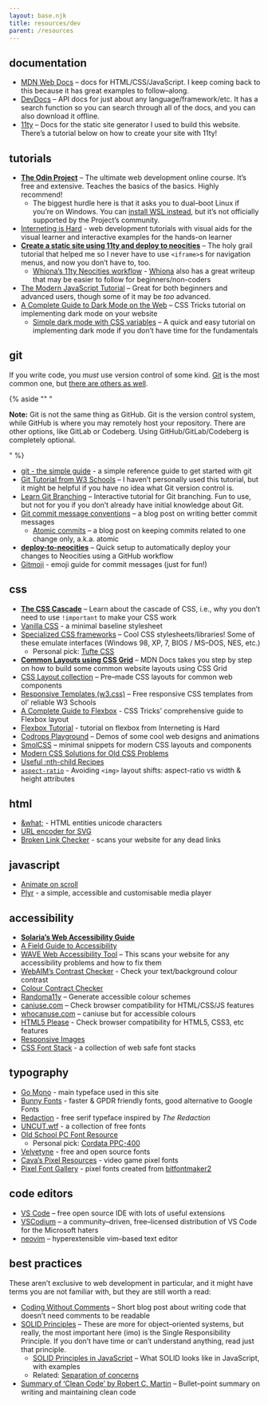 ```yaml
---
layout: base.njk
title: resources/dev
parent: /resources
---
```


## documentation

- [MDN Web Docs](https://developer.mozilla.org/en-US/) – docs for HTML/CSS/JavaScript. I keep coming back to this because it has great examples to follow–along.
- [DevDocs](https://devdocs.io/) – API docs for just about any language/framework/etc. It has a search function so you can search through all of the docs, and you can also download it offline.
- [11ty](https://www.11ty.dev/docs/) – Docs for the static site generator I used to build this website. There’s a tutorial below on how to create your site with 11ty!

## tutorials

- **[The Odin Project](https://www.theodinproject.com/)** – The ultimate web development online course. It’s free and extensive. Teaches the basics of the basics. Highly recommend!
  - The biggest hurdle here is that it asks you to dual–boot Linux if you’re on Windows. You can [install WSL instead](https://ubuntu.com/tutorials/install-ubuntu-on-wsl2-on-windows-11-with-gui-support#1-overview), but it’s not officially supported by the Project’s community.
- [Interneting is Hard](https://internetingishard.netlify.app/) - web development tutorials with visual aids for the visual learner and interactive examples for the hands-on learner
- **[Create a static site using 11ty and deploy to neocities](https://flamedfury.com/guides/11ty-homepage-neocities/)** – The holy grail tutorial that helped me so I never have to use `<iframe>`s for navigation menus, and now you don’t have to, too.
  - [Whiona’s 11ty Neocities workflow](https://whiona.weblog.lol/2023/10/my-neocities-workflow:-using-eleventy-and-the-cli-to-speed-up-development) - [Whiona](https://whiona.me) also has a great writeup that may be easier to follow for beginners/non-coders
- [The Modern JavaScript Tutorial](https://javascript.info/) – Great for both beginners and advanced users, though some of it may be _too_ advanced.
- [A Complete Guide to Dark Mode on the Web](https://css-tricks.com/a-complete-guide-to-dark-mode-on-the-web) – CSS Tricks tutorial on implementing dark mode on your website
  - [Simple dark mode with CSS variables](https://lukelowrey.com/css-variable-theme-switcher/) – A quick and easy tutorial on implementing dark mode if you don’t have time for the fundamentals

## git

If you write code, you _must_ use version control of some kind. [Git](https://git-scm.com/) is the most common one, but [there are others as well](https://en.wikipedia.org/wiki/List_of_version-control_software).

{% aside "" "<p><strong>Note:</strong> Git is not the same thing as GitHub. Git is the version control system, while GitHub is where you may remotely host your repository. There are other options, like GitLab or Codeberg. Using GitHub/GitLab/Codeberg is completely optional.</p>" %}

- [git - the simple guide](https://rogerdudler.github.io/git-guide/) - a simple reference guide to get started with git
- [Git Tutorial from W3 Schools](https://www.w3schools.com/git/git_intro.asp?remote=github) – I haven’t personally used this tutorial, but it might be helpful if you have no idea what Git version control is.
- [Learn Git Branching](https://learngitbranching.js.org/) – Interactive tutorial for Git branching. Fun to use, but not for you if you don’t already have initial knowledge about Git.
- [Git commit message conventions](https://cbea.ms/git-commit/#seven-rules) – a blog post on writing better commit messages
  - [Atomic commits](https://www.freshconsulting.com/insights/blog/atomic-commits/) – a blog post on keeping commits related to one change only, a.k.a. atomic
- **[deploy-to-neocities](https://deploy-to-neocities.neocities.org/)** – Quick setup to automatically deploy your changes to Neocities using a GitHub workflow
- [Gitmoji](https://gitmoji.dev/) - emoji guide for commit messages (just for fun!)

## css

- **[The CSS Cascade](https://2019.wattenberger.com/blog/css-cascade)** – Learn about the cascade of CSS, i.e., why you don’t need to use `!important` to make your CSS work
- [Vanilla CSS](https://vanillacss.com/) - a minimal baseline stylesheet
- [Specialized CSS frameworks](https://github.com/troxler/awesome-css-frameworks#specialized) – Cool CSS stylesheets/libraries! Some of these emulate interfaces (Windows 98, XP, 7, BIOS / MS–DOS, NES, etc.)
  - Personal pick: [Tufte CSS](https://edwardtufte.github.io/tufte-css/)
- **[Common Layouts using CSS Grid](https://developer.mozilla.org/en-US/docs/Web/CSS/CSS_Grid_Layout/Realizing_common_layouts_using_CSS_Grid_Layout)** – MDN Docs takes you step by step on how to build some common website layouts using CSS Grid
- [CSS Layout collection](https://phuoc.ng/collection/css-layout/) – Pre–made CSS layouts for common web components
- [Responsive Templates (w3.css)](https://www.w3schools.com/w3css/w3css_templates.asp) – Free responsive CSS templates from ol’ reliable W3 Schools
- [A Complete Guide to Flexbox](https://css-tricks.com/snippets/css/a-guide-to-flexbox/) - CSS Tricks’ comprehensive guide to Flexbox layout
- [Flexbox Tutorial](https://internetingishard.netlify.app/html-and-css/flexbox/) - tutorial on flexbox from Interneting is Hard
- [Codrops Playground](https://tympanus.net/codrops/category/playground/) – Demos of some cool web designs and animations
- [SmolCSS](https://smolcss.dev/) – minimal snippets for modern CSS layouts and components
- [Modern CSS Solutions for Old CSS Problems](https://moderncss.dev/)
- [Useful :nth-child Recipes](https://css-tricks.com/useful-nth-child-recipies/)
- [`aspect-ratio`](https://jakearchibald.com/2022/img-aspect-ratio/) - Avoiding `<img>` layout shifts: aspect-ratio vs width & height attributes

## html
- [&what;](https://www.amp-what.com/unicode/search/%2F%26%5Cw%2F) - HTML entities unicode characters
- [URL encoder for SVG](https://yoksel.github.io/url-encoder/)
- [Broken Link Checker](https://www.deadlinkchecker.com/website-dead-link-checker.asp) - scans your website for any dead links

## javascript
- [Animate on scroll](https://michalsnik.github.io/aos/)
- [Plyr](https://plyr.io/#audio) - a simple, accessible and customisable media player

## accessibility

- **[Solaria’s Web Accessibility Guide](https://solaria.neocities.org/accessibility)**
- [A Field Guide to Accessibility](https://theultimatemotherfuckingwebsite.com/)
- [WAVE Web Accessibility Tool](https://wave.webaim.org/) – This scans your website for any accessibility problems and how to fix them
- [WebAIM’s Contrast Checker](https://webaim.org/resources/contrastchecker/) - Check your text/background colour contrast
- [Colour Contract Checker](https://colourcontrast.cc/)
- [Randoma11y](https://randoma11y.com) – Generate accessible colour schemes
- [caniuse.com](https://caniuse.com/) – Check browser compatibility for HTML/CSS/JS features
- [whocanuse.com](https://www.whocanuse.com/) – caniuse but for accessible colours
- [HTML5 Please](https://html5please.com/) - Check browser compatibility for HTML5, CSS3, etc features
- [Responsive Images](https://internetingishard.netlify.app/html-and-css/responsive-images/)
- [CSS Font Stack](https://www.cssfontstack.com/) - a collection of web safe font stacks

## typography
- [Go Mono](https://go.dev/blog/go-fonts) - main typeface used in this site
- [Bunny Fonts](https://fonts.bunny.net/) - faster & GPDR friendly fonts, good alternative to Google Fonts
- [Redaction](https://www.redaction.us/) - free serif typeface inspired by *The Redaction*
- [UNCUT.wtf](https://uncut.wtf/) - a collection of free fonts
- [Old School PC Font Resource](https://int10h.org/oldschool-pc-fonts/fontlist/)
  - Personal pick: [Cordata PPC-400](https://int10h.org/oldschool-pc-fonts/fontlist/font?cordata_ppc-400)
- [Velvetyne](https://velvetyne.fr/) - free and open source fonts
- [Cava’s Pixel Resources](https://caveras.net/) - video game pixel fonts
- [Pixel Font Gallery](https://www.pentacom.jp/pentacom/bitfontmaker2/gallery/) - pixel fonts created from [bitfontmaker2](https://www.pentacom.jp/pentacom/bitfontmaker2/)

## code editors

- [VS Code](https://code.visualstudio.com/) – free open source IDE with lots of useful extensions
- [VSCodium](https://vscodium.com/) – a community–driven, free–licensed distribution of VS Code for the Microsoft haters
- [neovim](https://neovim.io/) – hyperextensible vim–based text editor

## best practices

These aren’t exclusive to web development in particular, and it might have terms you are not familiar with, but they are still worth a read:

- [Coding Without Comments](https://blog.codinghorror.com/coding-without-comments/) – Short blog post about writing code that doesn’t need comments to be readable
- [SOLID Principles](https://en.wikipedia.org/wiki/SOLID) – These are more for object–oriented systems, but really, the most important here (imo) is the Single Responsibility Principle. If you don’t have time or can’t understand anything, read just that principle.
  - [SOLID Principles in JavaScript](http://aspiringcraftsman.com/2011/12/08/solid-javascript-single-responsibility-principle/) – What SOLID looks like in JavaScript, with examples
  - Related: [Separation of concerns](https://en.wikipedia.org/wiki/Separation_of_concerns)
- [Summary of ‘Clean Code’ by Robert C. Martin](https://gist.github.com/wojteklu/73c6914cc446146b8b533c0988cf8d29) – Bullet–point summary on writing and maintaining clean code
